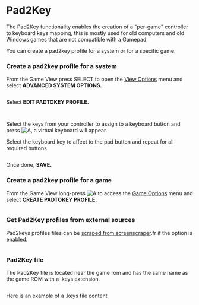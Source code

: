 # Pad2Key

The Pad2Key functionality enables the creation of a "per-game" controller to keyboard keys mapping, this is mostly used for old computers and old Windows games that are not compatible with a Gamepad.

You can create a pad2key profile for a system or for a specific game.

### Create a pad2key profile for a system

From the Game View press SELECT to open the [View Options](../../en/navigation/view-options.md) menu and select **ADVANCED SYSTEM OPTIONS.**

<div align="left">

<figure><img src="https://i.imgur.com/jR79O63.png" alt=""><figcaption></figcaption></figure>

</div>

Select **EDIT PADTOKEY PROFILE.**

<div align="left">

<figure><img src="https://i.imgur.com/8QE8iwu.png" alt=""><figcaption></figcaption></figure>

</div>

<div align="left">

<figure><img src="https://i.imgur.com/rJ2TCWP.png" alt=""><figcaption></figcaption></figure>

</div>

Select the keys from your controller to assign to a keyboard button and press ![A](<../../en/.gitbook/assets/image (27).png>), a virtual keyboard will appear.

Select the keyboard key to affect to the pad button and repeat for all required buttons

<div align="left">

<figure><img src="https://i.imgur.com/vElSeT7.png" alt=""><figcaption></figcaption></figure>

</div>

Once done, **SAVE.**

### Create a pad2key profile for a **game**

From the Game View long-press ![A](<../../en/.gitbook/assets/image (27).png>) to access the [Game Options](../../en/navigation/game-options.md) menu and select **CREATE PADTOKEY PROFILE.**

<div align="left">

<figure><img src="https://i.imgur.com/8BJeFtb.png" alt=""><figcaption></figcaption></figure>

</div>

### Get Pad2Key profiles from external sources

Pad2keys profiles files can be [scraped from screenscraper](../../en/navigation/scraping-and-metadata.md).fr if the option is enabled.

<div align="left">

<figure><img src="https://i.imgur.com/zEIRW6F.png" alt=""><figcaption></figcaption></figure>

</div>

### Pad2Key file

The Pad2Key file is located near the game rom and has the same name as the game ROM with a .keys extension.

<div align="left">

<figure><img src="https://i.imgur.com/DLV9BVR.png" alt=""><figcaption></figcaption></figure>

</div>

Here is an example of a .keys file content

<div align="left">

<figure><img src="https://i.imgur.com/DQURWtB.png" alt=""><figcaption></figcaption></figure>

</div>
